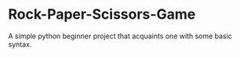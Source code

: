 # Rock-Paper-Scissors-Game
A simple python beginner project that acquaints one with some basic syntax.
